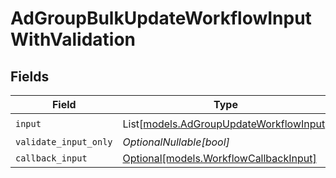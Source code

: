 # AdGroupBulkUpdateWorkflowInputWithValidation


## Fields

| Field                                                                              | Type                                                                               | Required                                                                           | Description                                                                        |
| ---------------------------------------------------------------------------------- | ---------------------------------------------------------------------------------- | ---------------------------------------------------------------------------------- | ---------------------------------------------------------------------------------- |
| `input`                                                                            | List[[models.AdGroupUpdateWorkflowInput](../models/adgroupupdateworkflowinput.md)] | :heavy_check_mark:                                                                 | N/A                                                                                |
| `validate_input_only`                                                              | *OptionalNullable[bool]*                                                           | :heavy_minus_sign:                                                                 | N/A                                                                                |
| `callback_input`                                                                   | [Optional[models.WorkflowCallbackInput]](../models/workflowcallbackinput.md)       | :heavy_minus_sign:                                                                 | N/A                                                                                |